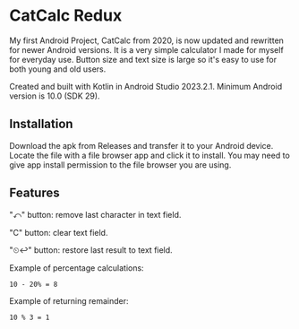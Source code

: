 # CatCalc Redux

My first Android Project, CatCalc from 2020, is now updated and rewritten for newer Android versions. It is a very simple calculator I made for myself for everyday use. Button size and text size is large so it's easy to use for both young and old users.

Created and built with Kotlin in Android Studio 2023.2.1. Minimum Android version is 10.0 (SDK 29).

## Installation

Download the apk from Releases and transfer it to your Android device. Locate the file with a file browser app and click it to install. You may need to give app install permission to the file browser you are using.

## Features

"⤺" button: remove last character in text field.

"C" button: clear text field.

"⏲↩" button: restore last result to text field.

Example of percentage calculations:

```
10 - 20% = 8
```

Example of returning remainder:

```
10 % 3 = 1
```
